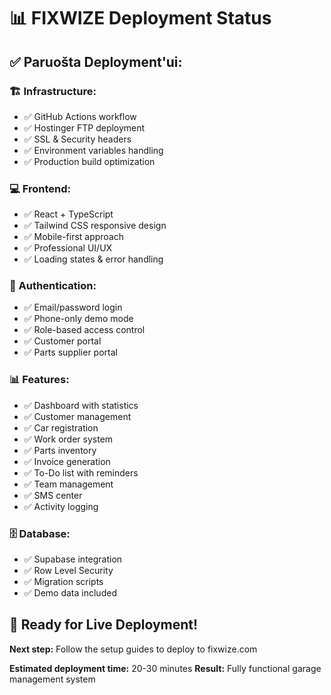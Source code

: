 # 📊 FIXWIZE Deployment Status

## ✅ Paruošta Deployment'ui:

### 🏗️ Infrastructure:
- ✅ GitHub Actions workflow
- ✅ Hostinger FTP deployment
- ✅ SSL & Security headers
- ✅ Environment variables handling
- ✅ Production build optimization

### 💻 Frontend:
- ✅ React + TypeScript
- ✅ Tailwind CSS responsive design
- ✅ Mobile-first approach
- ✅ Professional UI/UX
- ✅ Loading states & error handling

### 🔐 Authentication:
- ✅ Email/password login
- ✅ Phone-only demo mode
- ✅ Role-based access control
- ✅ Customer portal
- ✅ Parts supplier portal

### 📊 Features:
- ✅ Dashboard with statistics
- ✅ Customer management
- ✅ Car registration
- ✅ Work order system
- ✅ Parts inventory
- ✅ Invoice generation
- ✅ To-Do list with reminders
- ✅ Team management
- ✅ SMS center
- ✅ Activity logging

### 🗄️ Database:
- ✅ Supabase integration
- ✅ Row Level Security
- ✅ Migration scripts
- ✅ Demo data included

## 🚀 Ready for Live Deployment!

**Next step:** Follow the setup guides to deploy to fixwize.com

**Estimated deployment time:** 20-30 minutes
**Result:** Fully functional garage management system
